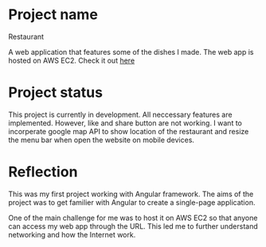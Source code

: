 # Project name
Restaurant

A web application that features some of the dishes I made. The web app is hosted on AWS EC2. Check it out [here](http://nhanwebapp.hopto.org/)

# Project status
This project is currently in development. All neccessary features are implemented. However, like and share button are not working. I want to incorperate google map API to show location of the restaurant and resize the menu bar when open the website on mobile devices.

# Reflection
This was my first project working with Angular framework. The aims of the project was to get familier with Angular to create a single-page application. 

One of the main challenge for me was to host it on AWS EC2 so that anyone can access my web app through the URL. This led me to further understand networking and how the Internet work. 